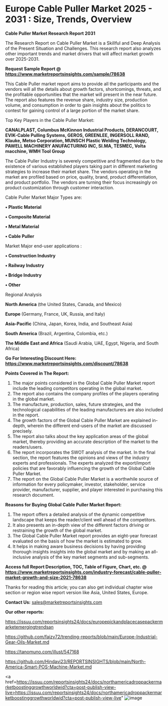# Europe Cable Puller Market 2025 - 2031 : Size, Trends, Overview

<strong>Cable Puller Market Research Report 2031</strong>

The Research Report on Cable Puller Market is a Skillful and Deep Analysis of the Present Situation and Challenges. This research report also analyzes other important trends and market drivers that will affect market growth over 2025-2031.

<strong>Request Sample Report @ <a href=https://www.marketreportsinsights.com/sample/78638>https://www.marketreportsinsights.com/sample/78638</a></strong>

This Cable Puller market report aims to provide all the participants and the vendors will all the details about growth factors, shortcomings, threats, and the profitable opportunities that the market will present in the near future. The report also features the revenue share, industry size, production volume, and consumption in order to gain insights about the politics to contest for gaining control of a large portion of the market share.

Top Key Players in the Cable Puller Market:

<strong>CANALPLAST, Columbus McKinnon Industrial Products, DERANCOURT, EVIK-Cable Pulling Systems, GEROS, GREENLEE, INGERSOLL RAND, Klauke, Metso Corporation, MUNSCH Plastic Welding Technology, PAWELL MACHINERY ANUFACTURING INC, SI.MA, TESMEC, Volta macchine, WMH Tool Group</strong>

The Cable Puller Industry is severely competitive and fragmented due to the existence of various established players taking part in different marketing strategies to increase their market share. The vendors operating in the market are profiled based on price, quality, brand, product differentiation, and product portfolio. The vendors are turning their focus increasingly on product customization through customer interaction.

Cable Puller Market Major Types are:

<strong>• Plastic Material

• Composite Material

• Metal Material

• Cable Puller</strong>

Market Major end-user applications :

<strong>• Construction Industry

• Railway Industry

• Bridge Industry

• Other</strong>

Regional Analysis

</u><strong><b>North America</b></strong> (the United States, Canada, and Mexico)

<strong><b>Europe </b></strong>(Germany, France, UK, Russia, and Italy)

<strong><b>Asia-Pacific</b></strong> (China, Japan, Korea, India, and Southeast Asia)

<strong><b>South America</b></strong> (Brazil, Argentina, Colombia, etc.)

<strong><b>The Middle East and Africa</b></strong> (Saudi Arabia, UAE, Egypt, Nigeria, and South Africa)

<strong>Go For Interesting Discount Here: <a href=https://www.marketreportsinsights.com/discount/78638>https://www.marketreportsinsights.com/discount/78638</a></strong>

<strong>Points Covered in The Report:</strong>
<ol>
  <li>The major points considered in the Global Cable Puller Market report include the leading competitors operating in the global market.</li>
  <li>The report also contains the company profiles of the players operating in the global market.</li>
  <li>The manufacture, production, sales, future strategies, and the technological capabilities of the leading manufacturers are also included in the report.</li>
  <li>The growth factors of the Global Cable Puller Market are explained in-depth, wherein the different end-users of the market are discussed precisely.</li>
  <li>The report also talks about the key application areas of the global market, thereby providing an accurate description of the market to the readers/users.</li>
  <li>The report incorporates the SWOT analysis of the market. In the final section, the report features the opinions and views of the industry experts and professionals. The experts analyzed the export/import policies that are favorably influencing the growth of the Global Cable Puller Market.</li>
  <li>The report on the Global Cable Puller Market is a worthwhile source of information for every policymaker, investor, stakeholder, service provider, manufacturer, supplier, and player interested in purchasing this research document.</li>
</ol>
<strong>Reasons for Buying Global Cable Puller Market Report:</strong>

<ol>
  <li>The report offers a detailed analysis of the dynamic competitive landscape that keeps the reader/client well ahead of the competitors.</li>
  <li>It also presents an in-depth view of the different factors driving or restraining the growth of the global market.</li>
  <li>The Global Cable Puller Market report provides an eight-year forecast evaluated on the basis of how the market is estimated to grow.</li>
  <li>It helps in making aware business decisions by having providing thorough insights insights into the global market and by making an all-inclusive analysis of the key market segments and sub-segments.</li>
</ol>
<strong>Access full Report Description, TOC, Table of Figure, Chart, etc. @ <a href=https://www.marketreportsinsights.com/industry-forecast/cable-puller-market-growth-and-size-2021-78638>https://www.marketreportsinsights.com/industry-forecast/cable-puller-market-growth-and-size-2021-78638</a></strong>


Thanks for reading this article; you can also get individual chapter wise section or region wise report version like Asia, United States, Europe.

<strong>Contact Us:</strong>
sales@marketreportsinsights.com

<strong>Our other reports:</strong>

<a href=https://issuu.com/reportsinsights24/docs/europepickandplacecasepackermarketemergingtrendsan>https://issuu.com/reportsinsights24/docs/europepickandplacecasepackermarketemergingtrendsan</a>

<a href=https://github.com/faizy72/trending-reports/blob/main/Europe-Industrial-Gear-Oils-Market.md>https://github.com/faizy72/trending-reports/blob/main/Europe-Industrial-Gear-Oils-Market.md</a>

<a href=https://tanomuno.com/illust/547168>https://tanomuno.com/illust/547168</a>

<a href=https://github.com/Hindavi23/REPORTSINSIGHTS/blob/main/North-America-Smart-POS-Machine-Market.md>https://github.com/Hindavi23/REPORTSINSIGHTS/blob/main/North-America-Smart-POS-Machine-Market.md</a>

<a href=https://issuu.com/reportsinsights24/docs/northamericadroppackermarketboostinggrowthworldwid?cta=post-publish-view-live>https://issuu.com/reportsinsights24/docs/northamericadroppackermarketboostinggrowthworldwid?cta=post-publish-view-live</a>"
![image](https://github.com/user-attachments/assets/d11f8f3a-ab9c-4bdf-810d-a6c71e903063)

